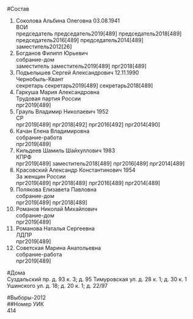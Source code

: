 #Состав  
1. Соколова Альбина Олеговна 03.08.1941  
    ВОИ  
    председатель председатель2019[489] председатель2018[489] председатель2016[489] председатель2014[489] заместитель2012[26]  
2. Богданов Филипп Юрьевич  
    собрание-дом  
    заместитель заместитель2019[489] прг2018[489]  
3. Подъелышев Сергей Александрович 12.11.1990  
    Чернобыль-Квант  
    секретарь секретарь2019[489] секретарь2018[489]  
4. Гаркуша Мария Александровна  
    Трудовая партия России  
    прг2019[489]  
5. Грауль Владимир Николаевич 1952  
    СР  
    прг2019[489] прг2018[492] прг2016[492] прг2014[490]  
6. Качан Елена Владимировна  
    собрание-работа  
    прг2019[489]  
7. Кильдеев Шамиль Шайхуллович 1983  
    КПРФ  
    прг2019[489] заместитель2018[489] прг2016[489] прг2014[489]  
8. Красовский Александр Константинович 1954  
    За женщин России  
    прг2019[489] прг2018[489] прг2016[489] прг2014[489]  
9. Полякова Елизавета Павловна  
    собрание-дом  
    прг2019[489] прг2018[489]  
10. Романов Николай Михайлович  
    собрание-дом  
    прг2019[489]  
11. Романова Наталья Сергеевна  
    ЛДПР  
    прг2019[489]  
12. Советская Марина Анатольевна  
    собрание-работа  
    прг2019[489]  
  
#Дома  
Суздальский пр. д. 93 к. 3; д. 95 Тимуровская ул. д. 28 к. 1; д. 30 к. 1 Ушинского ул. д. 18; д. 20 к. 1; д. 22/97  
  
#Выборы-2012  
##Номер УИК  
414  
